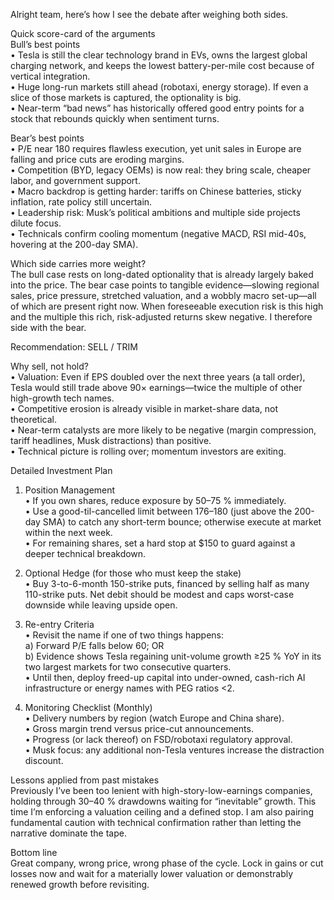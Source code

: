 Alright team, here’s how I see the debate after weighing both sides.

Quick score-card of the arguments  
Bull’s best points  
• Tesla is still the clear technology brand in EVs, owns the largest global charging network, and keeps the lowest battery-per-mile cost because of vertical integration.  
• Huge long-run markets still ahead (robotaxi, energy storage). If even a slice of those markets is captured, the optionality is big.  
• Near-term “bad news” has historically offered good entry points for a stock that rebounds quickly when sentiment turns.

Bear’s best points  
• P/E near 180 requires flawless execution, yet unit sales in Europe are falling and price cuts are eroding margins.  
• Competition (BYD, legacy OEMs) is now real: they bring scale, cheaper labor, and government support.  
• Macro backdrop is getting harder: tariffs on Chinese batteries, sticky inflation, rate policy still uncertain.  
• Leadership risk: Musk’s political ambitions and multiple side projects dilute focus.  
• Technicals confirm cooling momentum (negative MACD, RSI mid-40s, hovering at the 200-day SMA).

Which side carries more weight?  
The bull case rests on long-dated optionality that is already largely baked into the price. The bear case points to tangible evidence—slowing regional sales, price pressure, stretched valuation, and a wobbly macro set-up—all of which are present right now. When foreseeable execution risk is this high and the multiple this rich, risk-adjusted returns skew negative. I therefore side with the bear.

Recommendation: SELL / TRIM  

Why sell, not hold?  
• Valuation: Even if EPS doubled over the next three years (a tall order), Tesla would still trade above 90× earnings—twice the multiple of other high-growth tech names.  
• Competitive erosion is already visible in market-share data, not theoretical.  
• Near-term catalysts are more likely to be negative (margin compression, tariff headlines, Musk distractions) than positive.  
• Technical picture is rolling over; momentum investors are exiting.

Detailed Investment Plan

1. Position Management  
   • If you own shares, reduce exposure by 50–75 % immediately.  
   • Use a good-til-cancelled limit between $176–$180 (just above the 200-day SMA) to catch any short-term bounce; otherwise execute at market within the next week.  
   • For remaining shares, set a hard stop at $150 to guard against a deeper technical breakdown.

2. Optional Hedge (for those who must keep the stake)  
   • Buy 3-to-6-month 150-strike puts, financed by selling half as many 110-strike puts. Net debit should be modest and caps worst-case downside while leaving upside open.

3. Re-entry Criteria  
   • Revisit the name if one of two things happens:  
     a) Forward P/E falls below 60; OR  
     b) Evidence shows Tesla regaining unit-volume growth ≥25 % YoY in its two largest markets for two consecutive quarters.  
   • Until then, deploy freed-up capital into under-owned, cash-rich AI infrastructure or energy names with PEG ratios <2.

4. Monitoring Checklist (Monthly)  
   • Delivery numbers by region (watch Europe and China share).  
   • Gross margin trend versus price-cut announcements.  
   • Progress (or lack thereof) on FSD/robotaxi regulatory approval.  
   • Musk focus: any additional non-Tesla ventures increase the distraction discount.

Lessons applied from past mistakes  
Previously I’ve been too lenient with high-story-low-earnings companies, holding through 30–40 % drawdowns waiting for “inevitable” growth. This time I’m enforcing a valuation ceiling and a defined stop. I am also pairing fundamental caution with technical confirmation rather than letting the narrative dominate the tape.

Bottom line  
Great company, wrong price, wrong phase of the cycle. Lock in gains or cut losses now and wait for a materially lower valuation or demonstrably renewed growth before revisiting.